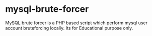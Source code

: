 # mysql-brute-forcer
MySQL brute forcer is a PHP based script which perform mysql user account bruteforcing locally. Its for Educational purpose only.
